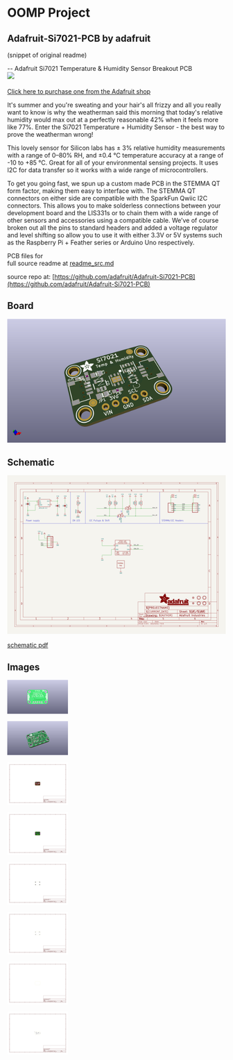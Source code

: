 # OOMP Project  
## Adafruit-Si7021-PCB  by adafruit  
  
(snippet of original readme)  
  
-- Adafruit Si7021 Temperature & Humidity Sensor Breakout PCB  
<a href="http://www.adafruit.com/products/3251"><img src="assets/3251.jpg?raw=true" width="500px"><br/>  
Click here to purchase one from the Adafruit shop</a>  
  
It's summer and you're sweating and your hair's all frizzy and all you really want to know is why the weatherman said this morning that today's relative humidity would max out at a perfectly reasonable 42% when it feels more like 77%. Enter the Si7021 Temperature + Humidity Sensor - the best way to prove the weatherman wrong!  
  
This lovely sensor for Silicon labs has ± 3% relative humidity measurements with a range of 0–80% RH, and ±0.4 °C temperature accuracy at a range of -10 to +85 °C. Great for all of your environmental sensing projects. It uses I2C for data transfer so it works with a wide range of microcontrollers.  
  
To get you going fast, we spun up a custom made PCB in the STEMMA QT form factor, making them easy to interface with. The STEMMA QT connectors on either side are compatible with the SparkFun Qwiic I2C connectors. This allows you to make solderless connections between your development board and the LIS331s or to chain them with a wide range of other sensors and accessories using a compatible cable. We’ve of course broken out all the pins to standard headers and added a voltage regulator and level shifting so allow you to use it with either 3.3V or 5V systems such as the Raspberry Pi + Feather series or Arduino Uno respectively.  
  
PCB files for   
  full source readme at [readme_src.md](readme_src.md)  
  
source repo at: [https://github.com/adafruit/Adafruit-Si7021-PCB](https://github.com/adafruit/Adafruit-Si7021-PCB)  
## Board  
  
[![working_3d.png](working_3d_600.png)](working_3d.png)  
## Schematic  
  
[![working_schematic.png](working_schematic_600.png)](working_schematic.png)  
  
[schematic pdf](working_schematic.pdf)  
## Images  
  
[![working_3D_bottom.png](working_3D_bottom_140.png)](working_3D_bottom.png)  
  
[![working_3D_top.png](working_3D_top_140.png)](working_3D_top.png)  
  
[![working_assembly_page_01.png](working_assembly_page_01_140.png)](working_assembly_page_01.png)  
  
[![working_assembly_page_02.png](working_assembly_page_02_140.png)](working_assembly_page_02.png)  
  
[![working_assembly_page_03.png](working_assembly_page_03_140.png)](working_assembly_page_03.png)  
  
[![working_assembly_page_04.png](working_assembly_page_04_140.png)](working_assembly_page_04.png)  
  
[![working_assembly_page_05.png](working_assembly_page_05_140.png)](working_assembly_page_05.png)  
  
[![working_assembly_page_06.png](working_assembly_page_06_140.png)](working_assembly_page_06.png)  
